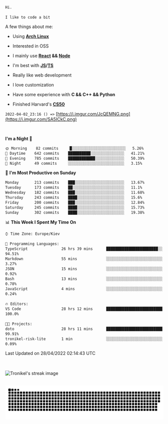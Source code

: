 ```
Hi.

I like to code a bit
```

A few things about me:

-   Using **[Arch Linux](https://archlinux.org/)**

-   Interested in OSS

-   I mainly use **[React](https://reactjs.org/) && [Node](https://nodejs.org/en/)**

-   I'm best with **[JS](https://www.javascript.com/)/[TS](https://www.typescriptlang.org/)**

-   Really like web development

-   I love customization

-   Have some experience with **C && C++ && Python**

-   Finished Harvard's **[CS50](https://cs50.harvard.edu)**

`2022-04-02_23:16 () =>` [https://i.imgur.com/JcQEMNG.png](https://i.imgur.com/SA5ICkC.png)

<br>

<!--START_SECTION:waka-->
**I'm a Night 🦉** 

```text
🌞 Morning    82 commits     █░░░░░░░░░░░░░░░░░░░░░░░░   5.26% 
🌆 Daytime    642 commits    ██████████░░░░░░░░░░░░░░░   41.21% 
🌃 Evening    785 commits    ████████████░░░░░░░░░░░░░   50.39% 
🌙 Night      49 commits     ░░░░░░░░░░░░░░░░░░░░░░░░░   3.15%

```
📅 **I'm Most Productive on Sunday** 

```text
Monday       213 commits    ███░░░░░░░░░░░░░░░░░░░░░░   13.67% 
Tuesday      173 commits    ██░░░░░░░░░░░░░░░░░░░░░░░   11.1% 
Wednesday    182 commits    ███░░░░░░░░░░░░░░░░░░░░░░   11.68% 
Thursday     243 commits    ████░░░░░░░░░░░░░░░░░░░░░   15.6% 
Friday       200 commits    ███░░░░░░░░░░░░░░░░░░░░░░   12.84% 
Saturday     245 commits    ████░░░░░░░░░░░░░░░░░░░░░   15.73% 
Sunday       302 commits    ████░░░░░░░░░░░░░░░░░░░░░   19.38%

```


📊 **This Week I Spent My Time On** 

```text
⌚︎ Time Zone: Europe/Kiev

💬 Programming Languages: 
TypeScript               26 hrs 39 mins      ███████████████████████░░   94.51% 
Markdown                 55 mins             ░░░░░░░░░░░░░░░░░░░░░░░░░   3.27% 
JSON                     15 mins             ░░░░░░░░░░░░░░░░░░░░░░░░░   0.92% 
Bash                     13 mins             ░░░░░░░░░░░░░░░░░░░░░░░░░   0.78% 
JavaScript               4 mins              ░░░░░░░░░░░░░░░░░░░░░░░░░   0.24%

🔥 Editors: 
VS Code                  28 hrs 12 mins      █████████████████████████   100.0%

🐱‍💻 Projects: 
doto                     28 hrs 11 mins      █████████████████████████   99.91% 
tronikel-risk-lite       1 min               ░░░░░░░░░░░░░░░░░░░░░░░░░   0.09%

```


 Last Updated on 28/04/2022 02:14:43 UTC
<!--END_SECTION:waka-->

<br>

<p><img align="center" src="https://github-readme-streak-stats.herokuapp.com/?user=Tronikelis&theme=dark" alt="Tronikel's streak image" /></p>

<br>

<img title="" src="https://raw.githubusercontent.com/Tronikelis/Tronikelis/output/github-contribution-grid-snake.svg" alt="very cool snake thingey" data-align="left">
